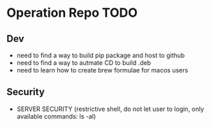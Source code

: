 # Operation Repo TODO

## Dev

- need to find a way to build pip package and host to github
- need to find a way to autmate CD to build .deb 
- need to learn how to create brew formulae for macos users


## Security

- SERVER SECURITY (restrictive shell, do not let user to login, only available commands: ls -al)